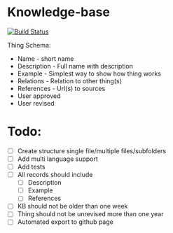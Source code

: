 Knowledge-base
==============

[![Build Status](https://travis-ci.org/elmariofredo/Knowledge.svg?branch=master)](https://travis-ci.org/elmariofredo/Knowledge)


Thing Schema:
 * Name - short name
 * Description - Full name with description
 * Example - Simplest way to show how thing works
 * Relations - Relation to other thing(s)
 * References - Url(s) to sources
 * User approved
 * User revised


# Todo:

- [ ] Create structure single file/multiple files/subfolders
- [ ] Add multi language support
- [ ] Add tests
 - [ ] All records should include
    - [ ] Description
    - [ ] Example
    - [ ] References
 - [ ] KB should not be older than one week
 - [ ] Thing should not be unrevised more than one year
- [ ] Automated export to github page
